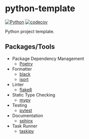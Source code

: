 # python-template

[![Python](https://img.shields.io/badge/Python-3.11-blue)](https://www.python.org/)
[![codecov](https://codecov.io/gh/kohdice/python-template/branch/main/graph/badge.svg?token=LOL05HLA7R)](https://codecov.io/gh/kohdice/python-template)

Python project template.

## Packages/Tools

- Package Dependency Management
  - [Poetry](https://python-poetry.org/)
- Formatter
  - [black](https://black.readthedocs.io/en/stable/)
  - [isort](https://pycqa.github.io/isort/)
- Linter
  - [flake8](https://flake8.pycqa.org/en/stable/)
- Static Type Checking
  - [mypy](https://mypy.readthedocs.io/en/stable/)
- Testing
  - [pytest](https://docs.pytest.org/en/stable/)
- Documentation
  - [sphinx](https://www.sphinx-doc.org/en/master/)
- Task Runner
  - [taskipy](https://github.com/taskipy/taskipy)
